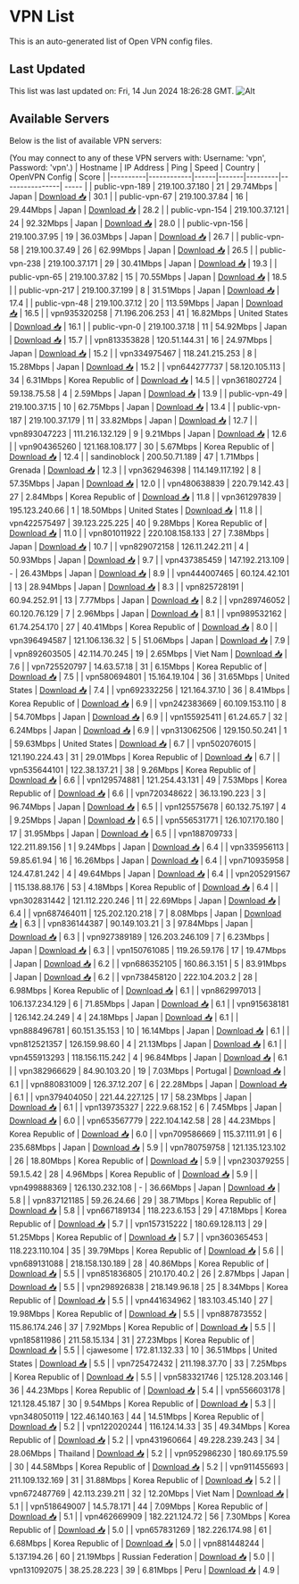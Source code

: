 # VPN List

This is an auto-generated list of Open VPN config files.

## Last Updated

This list was last updated on: Fri, 14 Jun 2024 18:26:28 GMT.
![Alt](https://repobeats.axiom.co/api/embed/186b98318ef1479477931607c1ad7d823f12451f.svg "Repobeats analytics image")

## Available Servers

Below is the list of available VPN servers:

(You may connect to any of these VPN servers with: Username: 'vpn', Password: 'vpn'.)
| Hostname | IP Address | Ping | Speed | Country | OpenVPN Config | Score |
|----------|------------|------|-------|---------|----------------| ----- |
| public-vpn-189 | 219.100.37.180 | 21 | 29.74Mbps | Japan | [Download 📥](./configs/server_0_JP.ovpn) | 30.1 |
| public-vpn-67 | 219.100.37.84 | 16 | 29.44Mbps | Japan | [Download 📥](./configs/server_1_JP.ovpn) | 28.2 |
| public-vpn-154 | 219.100.37.121 | 24 | 92.32Mbps | Japan | [Download 📥](./configs/server_2_JP.ovpn) | 28.0 |
| public-vpn-156 | 219.100.37.95 | 19 | 36.03Mbps | Japan | [Download 📥](./configs/server_3_JP.ovpn) | 26.7 |
| public-vpn-58 | 219.100.37.49 | 26 | 62.99Mbps | Japan | [Download 📥](./configs/server_4_JP.ovpn) | 26.5 |
| public-vpn-238 | 219.100.37.171 | 29 | 30.41Mbps | Japan | [Download 📥](./configs/server_5_JP.ovpn) | 19.3 |
| public-vpn-65 | 219.100.37.82 | 15 | 70.55Mbps | Japan | [Download 📥](./configs/server_6_JP.ovpn) | 18.5 |
| public-vpn-217 | 219.100.37.199 | 8 | 31.51Mbps | Japan | [Download 📥](./configs/server_7_JP.ovpn) | 17.4 |
| public-vpn-48 | 219.100.37.12 | 20 | 113.59Mbps | Japan | [Download 📥](./configs/server_8_JP.ovpn) | 16.5 |
| vpn935320258 | 71.196.206.253 | 41 | 16.82Mbps | United States | [Download 📥](./configs/server_9_US.ovpn) | 16.1 |
| public-vpn-0 | 219.100.37.18 | 11 | 54.92Mbps | Japan | [Download 📥](./configs/server_10_JP.ovpn) | 15.7 |
| vpn813353828 | 120.51.144.31 | 16 | 24.97Mbps | Japan | [Download 📥](./configs/server_11_JP.ovpn) | 15.2 |
| vpn334975467 | 118.241.215.253 | 8 | 15.28Mbps | Japan | [Download 📥](./configs/server_12_JP.ovpn) | 15.2 |
| vpn644277737 | 58.120.105.113 | 34 | 6.31Mbps | Korea Republic of | [Download 📥](./configs/server_13_KR.ovpn) | 14.5 |
| vpn361802724 | 59.138.75.58 | 4 | 2.59Mbps | Japan | [Download 📥](./configs/server_14_JP.ovpn) | 13.9 |
| public-vpn-49 | 219.100.37.15 | 10 | 62.75Mbps | Japan | [Download 📥](./configs/server_15_JP.ovpn) | 13.4 |
| public-vpn-187 | 219.100.37.179 | 11 | 33.82Mbps | Japan | [Download 📥](./configs/server_16_JP.ovpn) | 12.7 |
| vpn893047223 | 111.216.132.129 | 9 | 9.21Mbps | Japan | [Download 📥](./configs/server_17_JP.ovpn) | 12.6 |
| vpn904365260 | 121.168.108.177 | 30 | 5.67Mbps | Korea Republic of | [Download 📥](./configs/server_18_KR.ovpn) | 12.4 |
| sandinoblock | 200.50.71.189 | 47 | 1.71Mbps | Grenada | [Download 📥](./configs/server_19_GD.ovpn) | 12.3 |
| vpn362946398 | 114.149.117.192 | 8 | 57.35Mbps | Japan | [Download 📥](./configs/server_20_JP.ovpn) | 12.0 |
| vpn480638839 | 220.79.142.43 | 27 | 2.84Mbps | Korea Republic of | [Download 📥](./configs/server_21_KR.ovpn) | 11.8 |
| vpn361297839 | 195.123.240.66 | 1 | 18.50Mbps | United States | [Download 📥](./configs/server_22_US.ovpn) | 11.8 |
| vpn422575497 | 39.123.225.225 | 40 | 9.28Mbps | Korea Republic of | [Download 📥](./configs/server_23_KR.ovpn) | 11.0 |
| vpn801011922 | 220.108.158.133 | 27 | 7.38Mbps | Japan | [Download 📥](./configs/server_24_JP.ovpn) | 10.7 |
| vpn829072158 | 126.11.242.211 | 4 | 50.93Mbps | Japan | [Download 📥](./configs/server_25_JP.ovpn) | 9.7 |
| vpn437385459 | 147.192.213.109 | - | 26.43Mbps | Japan | [Download 📥](./configs/server_26_JP.ovpn) | 8.9 |
| vpn444007465 | 60.124.42.101 | 13 | 28.94Mbps | Japan | [Download 📥](./configs/server_27_JP.ovpn) | 8.3 |
| vpn825728191 | 60.94.252.91 | 13 | 7.77Mbps | Japan | [Download 📥](./configs/server_28_JP.ovpn) | 8.2 |
| vpn289746052 | 60.120.76.129 | 7 | 2.96Mbps | Japan | [Download 📥](./configs/server_29_JP.ovpn) | 8.1 |
| vpn989532162 | 61.74.254.170 | 27 | 40.41Mbps | Korea Republic of | [Download 📥](./configs/server_30_KR.ovpn) | 8.0 |
| vpn396494587 | 121.106.136.32 | 5 | 51.06Mbps | Japan | [Download 📥](./configs/server_31_JP.ovpn) | 7.9 |
| vpn892603505 | 42.114.70.245 | 19 | 2.65Mbps | Viet Nam | [Download 📥](./configs/server_32_VN.ovpn) | 7.6 |
| vpn725520797 | 14.63.57.18 | 31 | 6.15Mbps | Korea Republic of | [Download 📥](./configs/server_33_KR.ovpn) | 7.5 |
| vpn580694801 | 15.164.19.104 | 36 | 31.65Mbps | United States | [Download 📥](./configs/server_34_US.ovpn) | 7.4 |
| vpn692332256 | 121.164.37.10 | 36 | 8.41Mbps | Korea Republic of | [Download 📥](./configs/server_35_KR.ovpn) | 6.9 |
| vpn242383669 | 60.109.153.110 | 8 | 54.70Mbps | Japan | [Download 📥](./configs/server_36_JP.ovpn) | 6.9 |
| vpn155925411 | 61.24.65.7 | 32 | 6.24Mbps | Japan | [Download 📥](./configs/server_37_JP.ovpn) | 6.9 |
| vpn313062506 | 129.150.50.241 | 1 | 59.63Mbps | United States | [Download 📥](./configs/server_38_US.ovpn) | 6.7 |
| vpn502076015 | 121.190.224.43 | 31 | 29.01Mbps | Korea Republic of | [Download 📥](./configs/server_39_KR.ovpn) | 6.7 |
| vpn535644101 | 122.38.137.21 | 38 | 9.26Mbps | Korea Republic of | [Download 📥](./configs/server_40_KR.ovpn) | 6.6 |
| vpn129574881 | 121.254.43.131 | 49 | 7.53Mbps | Korea Republic of | [Download 📥](./configs/server_41_KR.ovpn) | 6.6 |
| vpn720348622 | 36.13.190.223 | 3 | 96.74Mbps | Japan | [Download 📥](./configs/server_42_JP.ovpn) | 6.5 |
| vpn125575678 | 60.132.75.197 | 4 | 9.25Mbps | Japan | [Download 📥](./configs/server_43_JP.ovpn) | 6.5 |
| vpn556531771 | 126.107.170.180 | 17 | 31.95Mbps | Japan | [Download 📥](./configs/server_44_JP.ovpn) | 6.5 |
| vpn188709733 | 122.211.89.156 | 1 | 9.24Mbps | Japan | [Download 📥](./configs/server_45_JP.ovpn) | 6.4 |
| vpn335956113 | 59.85.61.94 | 16 | 16.26Mbps | Japan | [Download 📥](./configs/server_46_JP.ovpn) | 6.4 |
| vpn710935958 | 124.47.81.242 | 4 | 49.64Mbps | Japan | [Download 📥](./configs/server_47_JP.ovpn) | 6.4 |
| vpn205291567 | 115.138.88.176 | 53 | 4.18Mbps | Korea Republic of | [Download 📥](./configs/server_48_KR.ovpn) | 6.4 |
| vpn302831442 | 121.112.220.246 | 11 | 22.69Mbps | Japan | [Download 📥](./configs/server_49_JP.ovpn) | 6.4 |
| vpn687464011 | 125.202.120.218 | 7 | 8.08Mbps | Japan | [Download 📥](./configs/server_50_JP.ovpn) | 6.3 |
| vpn836144387 | 90.149.103.21 | 3 | 97.84Mbps | Japan | [Download 📥](./configs/server_51_JP.ovpn) | 6.3 |
| vpn927389189 | 126.203.246.109 | 7 | 6.23Mbps | Japan | [Download 📥](./configs/server_52_JP.ovpn) | 6.3 |
| vpn150761085 | 119.26.59.176 | 17 | 19.47Mbps | Japan | [Download 📥](./configs/server_53_JP.ovpn) | 6.2 |
| vpn686352105 | 160.86.3.151 | 5 | 83.91Mbps | Japan | [Download 📥](./configs/server_54_JP.ovpn) | 6.2 |
| vpn738458120 | 222.104.203.2 | 28 | 6.98Mbps | Korea Republic of | [Download 📥](./configs/server_55_KR.ovpn) | 6.1 |
| vpn862997013 | 106.137.234.129 | 6 | 71.85Mbps | Japan | [Download 📥](./configs/server_56_JP.ovpn) | 6.1 |
| vpn915638181 | 126.142.24.249 | 4 | 24.18Mbps | Japan | [Download 📥](./configs/server_57_JP.ovpn) | 6.1 |
| vpn888496781 | 60.151.35.153 | 10 | 16.14Mbps | Japan | [Download 📥](./configs/server_58_JP.ovpn) | 6.1 |
| vpn812521357 | 126.159.98.60 | 4 | 21.13Mbps | Japan | [Download 📥](./configs/server_59_JP.ovpn) | 6.1 |
| vpn455913293 | 118.156.115.242 | 4 | 96.84Mbps | Japan | [Download 📥](./configs/server_60_JP.ovpn) | 6.1 |
| vpn382966629 | 84.90.103.20 | 19 | 7.03Mbps | Portugal | [Download 📥](./configs/server_61_PT.ovpn) | 6.1 |
| vpn880831009 | 126.37.12.207 | 6 | 22.28Mbps | Japan | [Download 📥](./configs/server_62_JP.ovpn) | 6.1 |
| vpn379404050 | 221.44.227.125 | 17 | 58.23Mbps | Japan | [Download 📥](./configs/server_63_JP.ovpn) | 6.1 |
| vpn139735327 | 222.9.68.152 | 6 | 7.45Mbps | Japan | [Download 📥](./configs/server_64_JP.ovpn) | 6.0 |
| vpn653567779 | 222.104.142.58 | 28 | 44.23Mbps | Korea Republic of | [Download 📥](./configs/server_65_KR.ovpn) | 6.0 |
| vpn709586669 | 115.37.111.91 | 6 | 235.68Mbps | Japan | [Download 📥](./configs/server_66_JP.ovpn) | 5.9 |
| vpn780759758 | 121.135.123.102 | 26 | 18.80Mbps | Korea Republic of | [Download 📥](./configs/server_67_KR.ovpn) | 5.9 |
| vpn230379255 | 59.1.5.42 | 28 | 4.96Mbps | Korea Republic of | [Download 📥](./configs/server_68_KR.ovpn) | 5.9 |
| vpn499888369 | 126.130.232.108 | - | 36.66Mbps | Japan | [Download 📥](./configs/server_69_JP.ovpn) | 5.8 |
| vpn837121185 | 59.26.24.66 | 29 | 38.71Mbps | Korea Republic of | [Download 📥](./configs/server_70_KR.ovpn) | 5.8 |
| vpn667189134 | 118.223.6.153 | 29 | 47.18Mbps | Korea Republic of | [Download 📥](./configs/server_71_KR.ovpn) | 5.7 |
| vpn157315222 | 180.69.128.113 | 29 | 51.25Mbps | Korea Republic of | [Download 📥](./configs/server_72_KR.ovpn) | 5.7 |
| vpn360365453 | 118.223.110.104 | 35 | 39.79Mbps | Korea Republic of | [Download 📥](./configs/server_73_KR.ovpn) | 5.6 |
| vpn689131088 | 218.158.130.189 | 28 | 40.86Mbps | Korea Republic of | [Download 📥](./configs/server_74_KR.ovpn) | 5.5 |
| vpn851836805 | 210.170.40.2 | 26 | 2.87Mbps | Japan | [Download 📥](./configs/server_75_JP.ovpn) | 5.5 |
| vpn298926838 | 218.149.96.18 | 25 | 8.34Mbps | Korea Republic of | [Download 📥](./configs/server_76_KR.ovpn) | 5.5 |
| vpn441634962 | 183.103.45.140 | 27 | 19.98Mbps | Korea Republic of | [Download 📥](./configs/server_77_KR.ovpn) | 5.5 |
| vpn887873552 | 115.86.174.246 | 37 | 7.92Mbps | Korea Republic of | [Download 📥](./configs/server_78_KR.ovpn) | 5.5 |
| vpn185811986 | 211.58.15.134 | 31 | 27.23Mbps | Korea Republic of | [Download 📥](./configs/server_79_KR.ovpn) | 5.5 |
| cjawesome | 172.81.132.33 | 10 | 36.51Mbps | United States | [Download 📥](./configs/server_80_US.ovpn) | 5.5 |
| vpn725472432 | 211.198.37.70 | 33 | 7.25Mbps | Korea Republic of | [Download 📥](./configs/server_81_KR.ovpn) | 5.5 |
| vpn583321746 | 125.128.203.146 | 36 | 44.23Mbps | Korea Republic of | [Download 📥](./configs/server_82_KR.ovpn) | 5.4 |
| vpn556603178 | 121.128.45.187 | 30 | 9.54Mbps | Korea Republic of | [Download 📥](./configs/server_83_KR.ovpn) | 5.3 |
| vpn348050119 | 122.46.140.163 | 44 | 14.51Mbps | Korea Republic of | [Download 📥](./configs/server_84_KR.ovpn) | 5.2 |
| vpn122020244 | 116.124.14.33 | 35 | 49.34Mbps | Korea Republic of | [Download 📥](./configs/server_85_KR.ovpn) | 5.2 |
| vpn431960664 | 49.228.239.243 | 34 | 28.06Mbps | Thailand | [Download 📥](./configs/server_86_TH.ovpn) | 5.2 |
| vpn952986230 | 180.69.175.59 | 30 | 44.58Mbps | Korea Republic of | [Download 📥](./configs/server_87_KR.ovpn) | 5.2 |
| vpn911455693 | 211.109.132.169 | 31 | 31.88Mbps | Korea Republic of | [Download 📥](./configs/server_88_KR.ovpn) | 5.2 |
| vpn672487769 | 42.113.239.211 | 32 | 12.20Mbps | Viet Nam | [Download 📥](./configs/server_89_VN.ovpn) | 5.1 |
| vpn518649007 | 14.5.78.171 | 44 | 7.09Mbps | Korea Republic of | [Download 📥](./configs/server_90_KR.ovpn) | 5.1 |
| vpn462669909 | 182.221.124.72 | 56 | 7.30Mbps | Korea Republic of | [Download 📥](./configs/server_91_KR.ovpn) | 5.0 |
| vpn657831269 | 182.226.174.98 | 61 | 6.68Mbps | Korea Republic of | [Download 📥](./configs/server_92_KR.ovpn) | 5.0 |
| vpn881448244 | 5.137.194.26 | 60 | 21.19Mbps | Russian Federation | [Download 📥](./configs/server_93_RU.ovpn) | 5.0 |
| vpn131092075 | 38.25.28.223 | 39 | 6.81Mbps | Peru | [Download 📥](./configs/server_94_PE.ovpn) | 4.9 |
